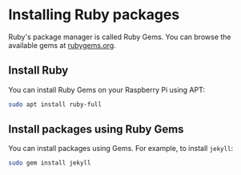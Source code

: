 # Installing Ruby packages

Ruby's package manager is called Ruby Gems. You can browse the available gems at [rubygems.org](https://rubygems.org/gems).

## Install Ruby

You can install Ruby Gems on your Raspberry Pi using APT:

```bash
sudo apt install ruby-full
```

## Install packages using Ruby Gems

You can install packages using Gems. For example, to install `jekyll`:

```bash
sudo gem install jekyll
``` 
